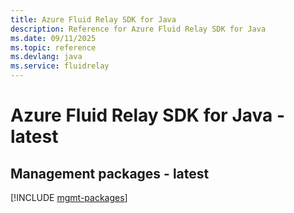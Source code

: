 ```yaml
---
title: Azure Fluid Relay SDK for Java
description: Reference for Azure Fluid Relay SDK for Java
ms.date: 09/11/2025
ms.topic: reference
ms.devlang: java
ms.service: fluidrelay
---
```

# Azure Fluid Relay SDK for Java - latest

## Management packages - latest
[!INCLUDE [mgmt-packages](fluid-relay-mgmt-index.md)]